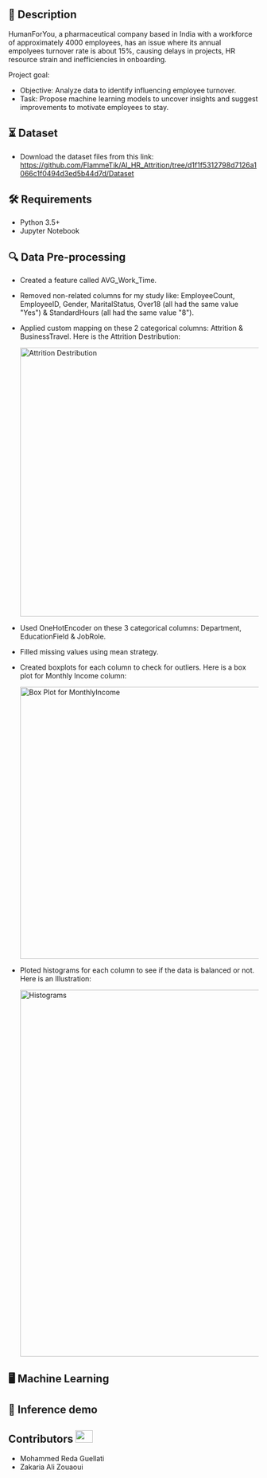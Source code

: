 ## 📝 Description
HumanForYou, a pharmaceutical company based in India with a workforce of approximately 4000 employees, has an issue where its annual empolyees turnover rate is about 15%, causing delays in projects, HR resource strain and inefficiencies in onboarding.

Project goal:
- Objective: Analyze data to identify influencing employee turnover.
- Task: Propose machine learning models to uncover insights and suggest improvements to motivate employees to stay.

## ⏳ Dataset
- Download the dataset files from this link: https://github.com/FlammeTik/AI_HR_Attrition/tree/d1f1f5312798d7126a1066c1f0494d3ed5b44d7d/Dataset

## :hammer_and_wrench: Requirements
* Python 3.5+
* Jupyter Notebook

## :mag: Data Pre-processing
* Created a feature called AVG_Work_Time.
* Removed non-related columns for my study like: EmployeeCount, EmployeeID, Gender, MaritalStatus, Over18 (all had the same value "Yes") & StandardHours (all had the same value "8").
* Applied custom mapping on these 2 categorical columns: Attrition & BusinessTravel. Here is the Attrition Destribution:

  <img width="540" alt="Attrition Destribution" src="https://github.com/FlammeTik/AI_HR_Attrition/assets/95188070/a2ff2bf4-b46f-4932-9420-7cddf303f12e">
  
* Used OneHotEncoder on these 3 categorical columns: Department, EducationField & JobRole.
* Filled missing values using mean strategy.
* Created boxplots for each column to check for outliers. Here is a box plot for Monthly Income column:

  <img width="546" alt="Box Plot for MonthlyIncome" src="https://github.com/FlammeTik/AI_HR_Attrition/assets/95188070/7bc043eb-844e-4150-8319-db0c205e451a">

* Ploted histograms for each column to see if the data is balanced or not. Here is an Illustration:

  <img width="736" alt="Histograms" src="https://github.com/FlammeTik/AI_HR_Attrition/assets/95188070/4149b177-dd7c-4291-b23c-7d48accd7d83">


## :desktop_computer:	Machine Learning


## 🎯 Inference demo

## Contributors <img src="https://raw.githubusercontent.com/TheDudeThatCode/TheDudeThatCode/master/Assets/Developer.gif" width=35 height=25>
- Mohammed Reda Guellati
- Zakaria Ali Zouaoui
